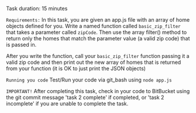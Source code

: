 
Task duration:  15 minutes

`Requirements:`
In this task, you are given an app.js file with an array of home objects defined for you. Write a named function called `basic_zip_filter` that takes a parameter called `zipCode`. Then use the array filter() method to return only the homes that match the parameter value (a valid zip code) that is passed in. 

After you write the function, call your `basic_zip_filter` function passing it a valid zip code and then print out the new array of homes that is returned from your function (it is OK to just print the JSON objects)

`Running you code`
Test/Run your code via git_bash using `node app.js`


`IMPORTANT!`
After completing this task, check in your code to BitBucket using the git commit message 'task 2 complete' if completed, or 'task 2 incomplete' if you are unable to complete the task.



